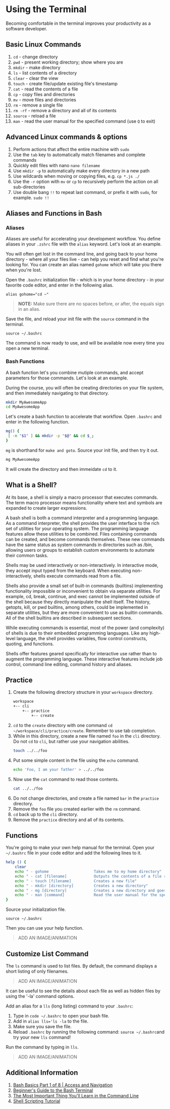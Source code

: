 # Using the Terminal

Becoming comfortable in the terminal improves your productivity as a software developer.

## Basic Linux Commands

1. `cd` - change directory
1. `pwd` - present working directory; show where you are
1. `mkdir` - make directory
1. `ls` - list contents of a directory
1. `clear` - clear the view
1. `touch` - create file/update existing file's timestamp
1. `cat` - read the contents of a file
1. `cp` - copy files and directories
1. `mv` - move files and directories
1. `rm` - remove a single file
1. `rm -rf` - remove a directory and all of its contents
1. `source` - reload a file
1. `man` - read the user manual for the specified command (use `Q` to exit)

## Advanced Linux commands & options

1. Perform actions that affect the entire machine with `sudo`
1. Use the `tab` key to automatically match filenames and complete commands
1. Quickly edit files with nano `nano filename`
1. Use `mkdir -p` to automatically make every directory in a new path
1. Use wildcards when moving or copying files, e.g. `cp *.js ./`
1. Use the `-r` option with `mv` or `cp` to recursively perform the action on all sub-directories
1. Use double bang `!!` to repeat last command, or prefix it with `sudo`, for example. `sudo !!`

## Aliases and Functions in Bash

### Aliases

Aliases are useful for accelerating your development workflow. You define aliases in your `.zshrc` file with the `alias` keyword. Let's look at an example.

You will often get lost in the command line, and going back to your home directory - where all your files live - can help you reset and find what you're looking for. You can create an alias named `gohome` which will take you there when you're lost.

Open the `.bashrc` initialization file - which is in your home directory - in your favorite code editor, and enter in the following alias.

`alias gohome="cd ~"`

> **NOTE:** Make sure there are no spaces before, or after, the equals sign in an alias.

Save the file, and reload your init file with the `source` command in the terminal.

`source ~/.bashrc`

The command is now ready to use, and will be available now every time you open a new terminal.

### Bash Functions

A bash function let's you combine mutiple commands, and accept parameters for those commands. Let's look at an example.

During the course, you will often be creating directories on your file system, and then immediately navigating to that directory.

```sh
mkdir MyAwesomeApp
cd MyAwesomeApp
```

Let's create a bash function to accelerate that workflow. Open `.bashrc` and enter in the following function.

 ```sh
mg() {
  [ -n "$1" ] && mkdir -p "$@" && cd $_;
}
 ```

`mg` is shorthand for `make and goto`. Source your init file, and then try it out.

```sh
mg MyAwesomeApp
```

It will create the directory and then immeidate `cd` to it.

## What is a Shell?

At its base, a shell is simply a macro processor that executes commands. The term macro processor means functionality where text and symbols are expanded to create larger expressions.

A bash shell is both a command interpreter and a programming language. As a command interpreter, the shell provides the user interface to the rich set of utilities for your operating system. The programming language features allow these utilities to be combined. Files containing commands can be created, and become commands themselves. These new commands have the same status as system commands in directories such as /bin, allowing users or groups to establish custom environments to automate their common tasks.

Shells may be used interactively or non-interactively. In interactive mode, they accept input typed from the keyboard. When executing non-interactively, shells execute commands read from a file.

Shells also provide a small set of built-in commands (builtins) implementing functionality impossible or inconvenient to obtain via separate utilities. For example, cd, break, continue, and exec cannot be implemented outside of the shell because they directly manipulate the shell itself. The history, getopts, kill, or pwd builtins, among others, could be implemented in separate utilities, but they are more convenient to use as builtin commands. All of the shell builtins are described in subsequent sections.

While executing commands is essential, most of the power (and complexity) of shells is due to their embedded programming languages. Like any high-level language, the shell provides variables, flow control constructs, quoting, and functions.

Shells offer features geared specifically for interactive use rather than to augment the programming language. These interactive features include job control, command line editing, command history and aliases.

## Practice

1. Create the following directory structure in your `workspace` directory.
    ```sh
    workspace
    +-- cli
        +-- practice
            +-- create
    ```
1. `cd` to the `create` directory with one command `cd ~/workspace/cli/practice/create`. Remember to use tab completion.
1. While in this directory, create a new file named `foo` in the `cli` directory. Do not `cd` to `cli`, but rather use your navigation abilities.
    ```sh
    touch ../../foo
    ```
1. Put some simple content in the file using the `echo` command.
    ```sh
    echo 'Foo, I am your father' > ../../foo
    ```
1. Now use the `cat` command to read those contents.
    ```sh
    cat ../../foo
    ```
1. Do not change directories, and create a file named `bar` in the `practice` directory.
1. Remove the `foo` file you created earlier with the `rm` command.
1. `cd` back up to the `cli` directory.
1. Remove the `practice` directory and all of its contents.

## Functions

You're going to make your own help manual for the terminal. Open your `~/.bashrc` file in your code editor and add the following lines to it.

```sh
help () {
    clear
    echo " - gohome                    Takes me to my home directory"
    echo " - cat [filename]            Outputs the contents of a file right in the terminal"
    echo " - touch [filename]          Creates a new file"
    echo " - mkdir [directory]         Creates a new directory"
    echo " - mg [directory]            Creates a new directory and goes into it"
    echo " - man [command]             Read the user manual for the specified command (use `Q` to exit)"
}
```

Source your initialization file.

`source ~/.bashrc`

Then you can use your help function.

> ADD AN IMAGE/ANIMATION

## Customize List Command

The `ls` command is used to list files. By default, the command displays a short listing of only filenames.
> ADD AN IMAGE/ANIMATION

It can be useful to see the details about each file as well as hidden files by using the '-la' command options. 

Add an alias for a `lls` (long listing) command to your `.bashrc`:

1. Type in `code ~/.bashrc` to open your bash file. 
1. Add in `alias lls='ls -la` to the file.
1. Make sure you save the file.
1. Reload `.bashrc` by running the following command: `source ~/.bashrc`and try your new `lls` command!

Run the command by typing in `lls`.

> ADD AN IMAGE/ANIMATION


## Additional Information

1. [Bash Basics Part 1 of 8 | Access and Navigation](https://youtu.be/eH8Z9zeywq0?t=885)
1. [Beginner's Guide to the Bash Terminal](https://www.youtube.com/watch?v=oxuRxtrO2Ag)
1. [The Most Important Thing You'll Learn in the Command Line](https://www.youtube.com/watch?v=q7-aEspwwEI)
1. [Shell Scripting Tutorial](https://www.youtube.com/watch?v=hwrnmQumtPw)

